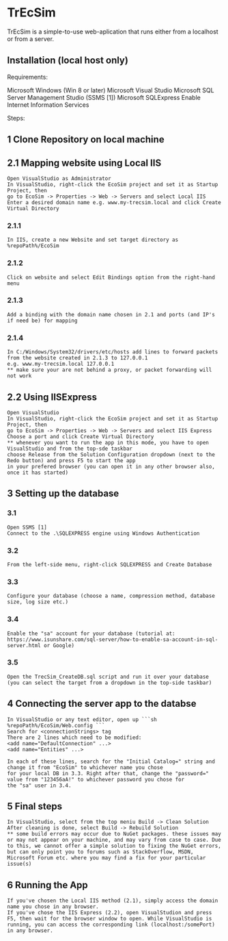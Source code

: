 # TrEcSim

TrEcSim is a simple-to-use web-aplication that runs either from a localhost or from a server.

## Installation (local host only)

Requirements: 

Microsoft Windows (Win 8 or later)
Microsoft Visual Studio
Microsoft SQL Server Management Studio (SSMS [1])
Microsoft SQLExpress
Enable Internet Information Services

Steps:
## 1 Clone Repository on local machine

## 2.1 Mapping website using Local IIS
    Open VisualStudio as Administrator
    In VisualStudio, right-click the EcoSim project and set it as Startup Project, then
    go to EcoSim -> Properties -> Web -> Servers and select Local IIS
    Enter a desired domain name e.g. www.my-trecsim.local and click Create Virtual Directory
### 2.1.1 
    In IIS, create a new Website and set target directory as %repoPath%/EcoSim
### 2.1.2 
    Click on website and select Edit Bindings option from the right-hand menu
### 2.1.3 
    Add a binding with the domain name chosen in 2.1 and ports (and IP's if need be) for mapping
### 2.1.4
    In C:/Windows/System32/drivers/etc/hosts add lines to forward packets from the website created in 2.1.3 to 127.0.0.1
    e.g. www.my-trecsim.local 127.0.0.1
    ** make sure your are not behind a proxy, or packet forwarding will not work

## 2.2 Using IISExpress
    Open VisualStudio
    In VisualStudio, right-click the EcoSim project and set it as Startup Project, then
    go to EcoSim -> Properties -> Web -> Servers and select IIS Express
    Choose a port and click Create Virtual Directory
    ** whenever you want to run the app in this mode, you have to open VisualStudio and from the top-sde taskbar
    choose Release from the Solution Configuration dropdown (next to the Redo button) and press F5 to start the app
    in your prefered browser (you can open it in any other browser also, once it has started)


## 3 Setting up the database
### 3.1 
    Open SSMS [1] 
    Connect to the .\SQLEXPRESS engine using Windows Authentication
### 3.2 
    From the left-side menu, right-click SQLEXPRESS and Create Database
### 3.3
    Configure your database (choose a name, compression method, database size, log size etc.)
### 3.4 
    Enable the "sa" account for your database (tutorial at: https://www.isunshare.com/sql-server/how-to-enable-sa-account-in-sql-server.html or Google)
### 3.5 
    Open the TrecSim_CreateDB.sql script and run it over your database (you can select the target from a dropdown in the top-side taskbar)

## 4 Connecting the server app to the databse
    In VisualStudio or any text editor, open up ```sh %repoPath%/EcoSim/Web.config ```
    Search for <connectionStrings> tag
    There are 2 lines which need to be modified:
    <add name="DefaultConnection" ...>
    <add name="Entities" ...>

    In each of these lines, search for the "Initial Catalog=" string and change it from "EcoSim" to whichever name you chose
    for your local DB in 3.3. Right after that, change the "password=" value from "123456aA!" to whichever password you chose for
    the "sa" user in 3.4.

## 5 Final steps
    In VisualStudio, select from the top meniu Build -> Clean Solution
    After cleaning is done, select Build -> Rebuild Solution
    ** some build errors may occur due to NuGet packages. these issues may or may not appear on your machine, and may vary from case to case. Due to this, we cannot offer a simple solution to fixing the NuGet errors, but can only point you to forums such as StackOverflow, MSDN, Microsoft Forum etc. where you may find a fix for your particular issue(s)
    
## 6 Running the App
    If you've chosen the Local IIS method (2.1), simply access the domain name you chose in any browser.
    If you've chose the IIS Express (2.2), open VisualStudion and press F5, then wait for the browser window to open. While VisualStudio is running, you can access the corresponding link (localhost:/somePort) in any browser.
